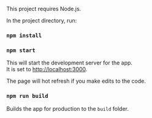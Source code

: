 This project requires Node.js.

In the project directory, run:

### `npm install`

### `npm start`

This will start the development server for the app.\
It is set to [http://localhost:3000](http://localhost:3000).

The page will hot refresh if you make edits to the code.

### `npm run build`

Builds the app for production to the `build` folder.
